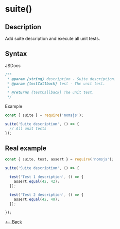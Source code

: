 # suite()

## Description
Add suite description and execute all unit tests.

## Syntax

JSDocs

```js
/**
 * @param {string} description - Suite description.
 * @param {testCallback} test - The unit test.
 *
 * @returns {testCallback} The unit test.
 */
```

Example

```js
const { suite } = require('nomsjs');

suite('Suite description', () => {
  // All unit tests
});
```

## Real example

```js
const { suite, test, assert } = require('nomsjs');

suite('Suite description', () => {

  test('Test 1 description', () => {
    assert.equal(42, 42);
  });

  test('Test 2 description', () => {
    assert.equal(42, 40);
  });

});
```

[<-- Back](https://github.com/afonsopacifer/nomsjs/blob/master/README.md)

